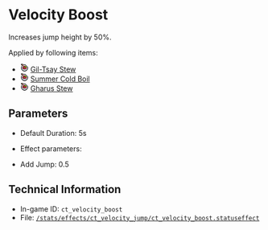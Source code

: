 # Velocity Boost

Increases jump height by 50%.

Applied by following items:

- <img src="https://raw.githubusercontent.com/Ceterai/Enternia/main/items/generic/food/tier3/ct_gil_tsay_stew.png" alt="Gil-Tsay Stew icon" loading="lazy" height=16px width="auto" /> [Gil-Tsay Stew](https://ceterai.github.io/MyEnternia/Wiki/Gil-TsayStew)
- <img src="https://raw.githubusercontent.com/Ceterai/Enternia/main/items/generic/food/tier3/ct_gil_tsay_stew.png" alt="Summer Cold Boil icon" loading="lazy" height=16px width="auto" /> [Summer Cold Boil](https://ceterai.github.io/MyEnternia/Wiki/SummerColdBoil)
- <img src="https://raw.githubusercontent.com/Ceterai/Enternia/main/items/generic/food/tier3/ct_gil_tsay_stew.png" alt="Gharus Stew icon" loading="lazy" height=16px width="auto" /> [Gharus Stew](https://ceterai.github.io/MyEnternia/Wiki/GharusStew)

## Parameters

- Default Duration: 5s
- Effect parameters: 

- Add Jump: 0.5

## Technical Information

- In-game ID: `ct_velocity_boost`
- File: [`/stats/effects/ct_velocity_jump/ct_velocity_boost.statuseffect`](https://github.com/Ceterai/Enternia/blob/main/stats/effects/ct_velocity_jump/ct_velocity_boost.statuseffect)
